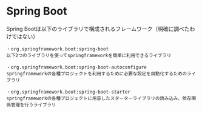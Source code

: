 # Spring Boot  
Spring Bootは以下のライブラリで構成されるフレームワーク（明確に調べたわけではない）  
```  
・org.springframework.boot:spring-boot  
以下2つのライブラリを使ってspringframeworkを簡単に利用できるライブラリ  
```  
```  
・org.springframework.boot:spring-boot-autoconfigure  
springframeworkの各種プロジェクトを利用するために必要な設定を自動化するためのライブラリ  
```  
```  
・org.springframework.boot:spring-boot-starter  
springframeworkの各種プロジェクトに用意したスターターライブラリの読み込み、依存関係管理を行うライブラリ  
```  
  
